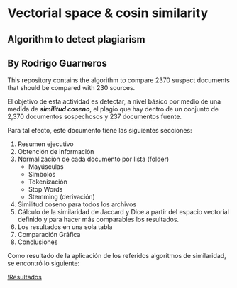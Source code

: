 # Vectorial space & cosin similarity
## Algorithm to detect plagiarism
## By Rodrigo Guarneros

This repository contains the algorithm to compare 2370 suspect documents that should be compared with 230 sources.

El objetivo de esta actividad es detectar,  a nivel básico por medio de una medida de ***similitud coseno***, el plagio que hay dentro de un conjunto de 2,370 documentos sospechosos y 237 documentos fuente.

Para tal efecto, este documento tiene las siguientes secciones:

1. Resumen ejecutivo
2. Obtención de información
3. Normalización de cada documento por lista (folder)
    * Mayúsculas
    * Símbolos
    * Tokenización
    * Stop Words
    * Stemming (derivación)
4. Similitud coseno para todos los archivos
5. Cálculo de la similaridad de Jaccard y Dice a partir del espacio vectorial definido y para hacer más comparables los resultados.
6. Los resultados en una sola tabla
7. Comparación Gráfica
8. Conclusiones

Como resultado de la aplicación de los referidos algorítmos de similaridad, se encontró lo siguiente: 

[!Resultados](https://github.com/RodGuarneros/vectorial_space_cosin_similarity_plagiarism/blob/main/Comparativo.png)
